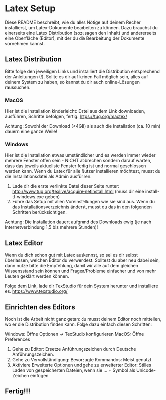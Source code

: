 # Latex Setup
Diese README beschreibt, wie du alles Nötige auf deinem Recher installierst, um Latex-Dokumente bearbeiten zu können. 
Dazu brauchst du einerseits eine Latex Distribution (sozusagen den Inhalt) und andererseits eine Oberfläche (Editor), mit der du die Bearbeitung der Dokumente vornehmen kannst. 


## Latex Distribution
Bitte folge den jeweiligen Links und installiert die Distribution entsprechend der Anleitungen (!). 
Sollte es dir auf keinen Fall möglich sein, alles auf deinem System zu haben, so kannst du dir auch online-Lösungen raussuchen.

### MacOS
Hier ist die Installation kinderleicht: Datei aus dem Link downloaden, ausführen, Schritte befolgen, fertig.
https://tug.org/mactex/

Achtung: Sowohl der Download (<4GB) als auch die Installation (ca. 10 min) dauern eine ganze Weile!


### Windows
Hier ist die Installation etwas umständlicher und es werden immer wieder mehrere Fenster offen sein - NICHT abbrechen sondern darauf warten, dass das jeweils aktuellste Fenster fertig ist und normal geschlossen werden kann. 
Wenn du Latex für alle Nutzer installieren möchtest, musst du die Installationsdatei als Admin ausführen.
1. Lade dir die erste verlinkte Datei dieser Seite runter: http://www.tug.org/texlive/acquire-netinstall.html (muss dir eine install-tl-windows.exe geben)
2. Führe das Setup mit allen Voreinstellungen wie sie sind aus. Wenn du das Installationsverzeichnis änderst, musst du das in den folgenden Schritten berücksichtigen.

Achtung: Die Installation dauert aufgrund des Downloads ewig (je nach Internetverbindung 1,5 bis mehrere Stunden)!


## Latex Editor
Wenn du dich schon gut mit Latex auskennst, so sei es dir selbst überlassen, welchen Editor du verwendest. 
Solltest du aber neu dabei sein, dann nutze bitte die Empfehlung, damit wir alle auf dem gleichen Wissensstand sein können und Fragen/Probleme einfacher und von mehr Leuten geklärt werden können.

Folge dem Link, lade dir TexStudio für dein System herunter und installiere es.
https://www.texstudio.org/


## Einrichten des Editors
Noch ist die Arbeit nicht ganz getan: du musst deinem Editor noch mitteilen, wo er die Distribution finden kann. Folge dazu einfach diesen Schritten:

Windows: Öffne Optionen -> TexStudio konfigurieren
MacOS: Öffne Preferences

1. Gehe zu Editor: Ersetze Anführungszeichen durch Deutsche Anführungszeichen.
2. Gehe zu Vervollständigung: Bevorzugte Kommandos: Meist genutzt.
3. Aktiviere Erweiterte Optionen und gehe zu erweiterter Editor: Stilles Laden von gespeicherten Dateien, wenn sie ... + Symbol als Unicode-Zeichen einfügen

## Fertig!!!